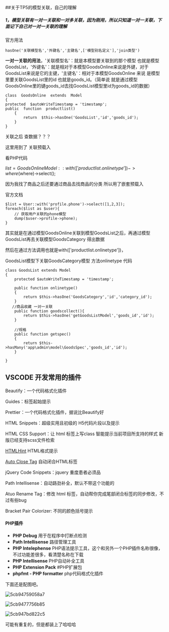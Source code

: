 ##关于TP5的模型关联，自己的理解

##### 1，模型关联有一对一关联和一对多关联，因为刚用，所以只知道一对一关联，下面记下自己对一对一关联的理解

官方用法

```
hasOne('关联模型名','外键名','主键名',['模型别名定义'],'join类型')
```

**一对一关联的用法**，'关联模型名'：就是本模型要关联到的那个模型 也就是模型GoodsList，'外键名'：就是相对于本模型GoodsOnline来说是外键，对于GoodsList来说是它的主键，'主键名'：相对于本模型GoodsOnline 来说 是模型里要关联GoodsList里的id 也就是goods_id。（简单说 就是通过模型GoodsOnline里的键goods_id去找GoodsList模型里id为goods_id的数据）

```
class  GoodsOnline  extends  Model
{
protected  $autoWriteTimestamp = 'timestamp';
public  function  productlist()
    {
        return  $this->hasOne('GoodsList','id','goods_id');
    }
}
```

关联之后 查数据？？？

这里用到了 关联预载入

看PHP代码

$list = GoodsOnlineModel::with(['productlist.onlinetype'])->where($where)->select();

因为我找了商品之后还要通过商品去找商品的分类 所以用了嵌套预载入

官方文档

```
$list = User::with('profile.phone')->select([1,2,3]);
foreach($list as $user){
    // 获取用户关联的phone模型
    dump($user->profile->phone);
}
```

其实就是在通过模型GoodsOnline关联到模型GoodsList之后，再通过模型GoodsList再去关联模型GoodsCategory 得出数据

然后在通过方法调用也就是with(['productlist.onlinetype'])，

GoodsList模型下关联GoodsCategory模型 方法onlinetype 代码

```
class GoodsList extends Model
{
    protected $autoWriteTimestamp = 'timestamp';

    public function onlinetype()
    {
        return $this->hasOne('GoodsCategory','id','category_id');
    }
   //商品收藏 一对一关联
    public function goodscollect(){
        return $this->hasOne('getGoodsListModel','goods_id','id');
    }

    //规格
    public function getspec()
    {
        return $this->hasMany('app\admin\model\GoodsSpec','goods_id','id');
    }

}
```

## VSCODE 开发常用的插件

Beautify：一个代码格式化插件

Guides：标签起始提示

Prettier：一个代码格式化插件，据说比Beautify好

HTML Snippets：超级实用且初级的 H5代码片段以及提示

HTML CSS Support：让 html 标签上写class 智能提示当前项目所支持的样式  新版已经支持scss文件检索

[HTMLHint](https://marketplace.visualstudio.com/items?itemName=mkaufman.HTMLHint) HTML格式提示

[Auto Close Tag](https://marketplace.visualstudio.com/items?itemName=formulahendry.auto-close-tag) 自动闭合HTML标签

jQuery Code Snippets：jquery 重度患者必须品

 Path Intellisense：自动路劲补全，默认不带这个功能的

 Atuo Rename Tag：修改 html 标签，自动帮你完成尾部闭合标签的同步修改，不过有些bug

Bracket Pair Colorizer: 不同的颜色括号提示

#### PHP插件

- **PHP Debug** 用于在程序中打断点检测
- **Path Intellisense**  路径管理工具
- **PHP Intelephense**  PHP语法提示工具，这个和另外一个PHP插件名称很像，不过功能差很多，看清楚名称在下载
- **PHP Intellisense**   PHP自动补全工具
- **PHP Extension  Pack**    #PHP扩展包
- **phpfmt - PHP formatter**  php代码格式化插件

下面还是配图吧。

![5cb94759058a7](https://i.loli.net/2019/04/19/5cb94759058a7.png)

  ![5cb9477756b85](https://i.loli.net/2019/04/19/5cb9477756b85.png)

![5cb947bd822c5](https://i.loli.net/2019/04/19/5cb947bd822c5.png)

可能有重复的，但是都装上了哈哈哈
